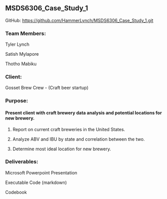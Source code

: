 ## MSDS6306_Case_Study_1
GitHub: https://github.com/HammerLynch/MSDS6306_Case_Study_1.git

### Team Members:
Tyler Lynch

Satish Mylapore

Thotho Mabiku

### Client:
Gosset Brew Crew - (Craft beer startup)

### Purpose:
#### Present client with craft brewery data analysis and potential locations for new brewery.

1.	Report on current craft breweries in the United States.

2.  Analyze ABV and IBU by state and correlation between the two.

3.	Determine most ideal location for new brewery.

### Deliverables:
Microsoft Powerpoint Presentation

Executable Code (markdown)

Codebook

